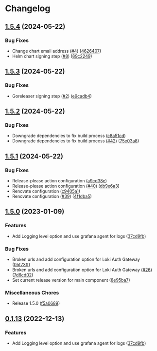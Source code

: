 # Changelog

## [1.5.4](https://github.com/voiplens/auth-gateway/compare/v1.5.3...v1.5.4) (2024-05-22)


### Bug Fixes

* Change chart email address  ([#4](https://github.com/voiplens/auth-gateway/issues/4)) ([4626407](https://github.com/voiplens/auth-gateway/commit/4626407362d73dc86ccef5dd3e98f57da9a63b2b))
* Helm chart signing step ([#8](https://github.com/voiplens/auth-gateway/issues/8)) ([89c2249](https://github.com/voiplens/auth-gateway/commit/89c22495bdeac12f4cb5753cbd44b359ef67c237))

## [1.5.3](https://github.com/voiplens/auth-gateway/compare/v1.5.2...v1.5.3) (2024-05-22)


### Bug Fixes

* Goreleaser signing step ([#2](https://github.com/voiplens/auth-gateway/issues/2)) ([e9cadb4](https://github.com/voiplens/auth-gateway/commit/e9cadb49a12800a61ff58fac5ea400b0a9cec6b4))

## [1.5.2](https://github.com/voiplens/auth-gateway/compare/v1.5.1...v1.5.2) (2024-05-22)


### Bug Fixes

* Downgrade dependencies to fix build process ([c8a51cd](https://github.com/voiplens/auth-gateway/commit/c8a51cd6ea9cddedd4f4d34b34611e58db14d21f))
* Downgrade dependencies to fix build process ([#42](https://github.com/voiplens/auth-gateway/issues/42)) ([75e03a8](https://github.com/voiplens/auth-gateway/commit/75e03a8662b95d60e12dd87d8033858c9b890a73))

## [1.5.1](https://github.com/voiplens/auth-gateway/compare/v1.5.0...v1.5.1) (2024-05-22)


### Bug Fixes

* Release-please action configuration ([a9cd38e](https://github.com/voiplens/auth-gateway/commit/a9cd38e738312eed6e368b35be5ad63bccf88dc6))
* Release-please action configuration ([#40](https://github.com/voiplens/auth-gateway/issues/40)) ([db9e6a3](https://github.com/voiplens/auth-gateway/commit/db9e6a37dedd15971515f141b2663991a65cc3be))
* Renovate configuration ([c9405a1](https://github.com/voiplens/auth-gateway/commit/c9405a1dd24949f64f63e56d40ab4b61b01a32c4))
* Renovate configuration ([#39](https://github.com/voiplens/auth-gateway/issues/39)) ([4f1dba5](https://github.com/voiplens/auth-gateway/commit/4f1dba54a40643dfbd6d1e2f44d1c0d8a950afe6))

## [1.5.0](https://github.com/celest-io/auth-gateway/compare/v1.4.0...v1.5.0) (2023-01-09)


### Features

* Add Logging level option and use grafana agent for logs ([37cd9fb](https://github.com/celest-io/auth-gateway/commit/37cd9fb4507435e8b622e40215dd5f1604832876))


### Bug Fixes

* Broken urls and add configuration option for Loki Auth Gateway ([05f73ff](https://github.com/celest-io/auth-gateway/commit/05f73fffea33b0620b7e521974f3491ec9f98aff))
* Broken urls and add configuration option for Loki Auth Gateway ([#26](https://github.com/celest-io/auth-gateway/issues/26)) ([7d6cd02](https://github.com/celest-io/auth-gateway/commit/7d6cd02f42c2c19ffc4303659e3526dacf851b27))
* Set current release version for main component ([8e95ba7](https://github.com/celest-io/auth-gateway/commit/8e95ba78863fc1218aaa8f208c4c29d9eb70ffec))


### Miscellaneous Chores

* Release 1.5.0 ([f5a0689](https://github.com/celest-io/auth-gateway/commit/f5a0689afcc555577844605bc8a7345cd41787f8))

## [0.1.13](https://github.com/celest-io/auth-gateway/compare/auth-gateway-v0.1.12...auth-gateway-v0.1.13) (2022-12-13)


### Features

* Add Logging level option and use grafana agent for logs ([37cd9fb](https://github.com/celest-io/auth-gateway/commit/37cd9fb4507435e8b622e40215dd5f1604832876))
